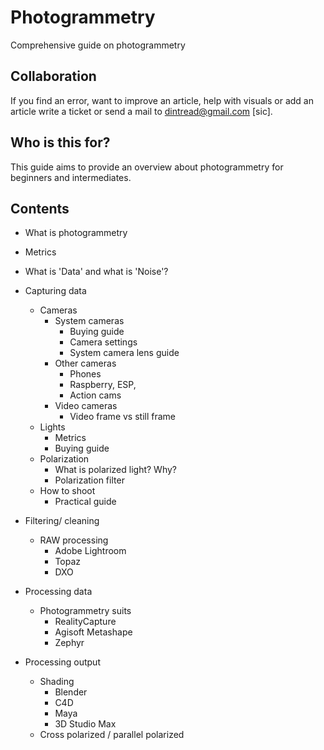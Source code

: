 # Photogrammetry

Comprehensive guide on photogrammetry 

## Collaboration 

If you find an error, want to improve an article, help with visuals or add an article write a ticket or send a mail to dintread@gmail.com [sic].

## Who is this for?

This guide aims to provide an overview about photogrammetry for beginners and intermediates. 

## Contents

- What is photogrammetry

- Metrics

- What is 'Data' and what is 'Noise'?

- Capturing data
    - Cameras
        - System cameras
            - Buying guide
            - Camera settings
            - System camera lens guide
        - Other cameras
            - Phones
            - Raspberry, ESP, 
            - Action cams
        - Video cameras
            - Video frame vs still frame
    - Lights
        - Metrics
        - Buying guide
    - Polarization
        - What is polarized light? Why?
        - Polarization filter
    - How to shoot
        - Practical guide

- Filtering/ cleaning
    - RAW processing
        - Adobe Lightroom
        - Topaz
        - DXO

- Processing data
    - Photogrammetry suits
        - RealityCapture
        - Agisoft Metashape
        - Zephyr

- Processing output
    - Shading
        - Blender
        - C4D
        - Maya
        - 3D Studio Max
    - Cross polarized / parallel polarized
    
